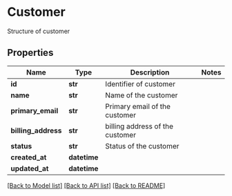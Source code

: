 # Customer

Structure of customer

## Properties
Name | Type | Description | Notes
------------ | ------------- | ------------- | -------------
**id** | **str** | Identifier of customer | 
**name** | **str** | Name of the customer | 
**primary_email** | **str** | Primary email of the customer | 
**billing_address** | **str** | billing address of the customer | 
**status** | **str** | Status of the customer | 
**created_at** | **datetime** |  | 
**updated_at** | **datetime** |  | 

[[Back to Model list]](../README.md#documentation-for-models) [[Back to API list]](../README.md#documentation-for-api-endpoints) [[Back to README]](../README.md)


